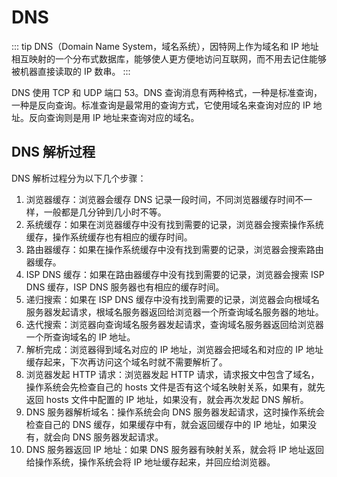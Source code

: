 # DNS

::: tip
DNS（Domain Name System，域名系统），因特网上作为域名和 IP 地址相互映射的一个分布式数据库，能够使人更方便地访问互联网，而不用去记住能够被机器直接读取的 IP 数串。
:::

DNS 使用 TCP 和 UDP 端口 53。DNS 查询消息有两种格式，一种是标准查询，一种是反向查询。标准查询是最常用的查询方式，它使用域名来查询对应的 IP 地址。反向查询则是用 IP 地址来查询对应的域名。

## DNS 解析过程

DNS 解析过程分为以下几个步骤：

1. 浏览器缓存：浏览器会缓存 DNS 记录一段时间，不同浏览器缓存时间不一样，一般都是几分钟到几小时不等。
2. 系统缓存：如果在浏览器缓存中没有找到需要的记录，浏览器会搜索操作系统缓存，操作系统缓存也有相应的缓存时间。
3. 路由器缓存：如果在操作系统缓存中没有找到需要的记录，浏览器会搜索路由器缓存。
4. ISP DNS 缓存：如果在路由器缓存中没有找到需要的记录，浏览器会搜索 ISP DNS 缓存，ISP DNS 服务器也有相应的缓存时间。
5. 递归搜索：如果在 ISP DNS 缓存中没有找到需要的记录，浏览器会向根域名服务器发起请求，根域名服务器返回给浏览器一个所查询域名服务器的地址。
6. 迭代搜索：浏览器向查询域名服务器发起请求，查询域名服务器返回给浏览器一个所查询域名的 IP 地址。
7. 解析完成：浏览器得到域名对应的 IP 地址，浏览器会把域名和对应的 IP 地址缓存起来，下次再访问这个域名时就不需要解析了。
8. 浏览器发起 HTTP 请求：浏览器发起 HTTP 请求，请求报文中包含了域名，操作系统会先检查自己的 hosts 文件是否有这个域名映射关系，如果有，就先返回 hosts 文件中配置的 IP 地址，如果没有，就会再次发起 DNS 解析。
9. DNS 服务器解析域名：操作系统会向 DNS 服务器发起请求，这时操作系统会检查自己的 DNS 缓存，如果缓存中有，就会返回缓存中的 IP 地址，如果没有，就会向 DNS 服务器发起请求。
10. DNS 服务器返回 IP 地址：如果 DNS 服务器有映射关系，就会将 IP 地址返回给操作系统，操作系统会将 IP 地址缓存起来，并回应给浏览器。
